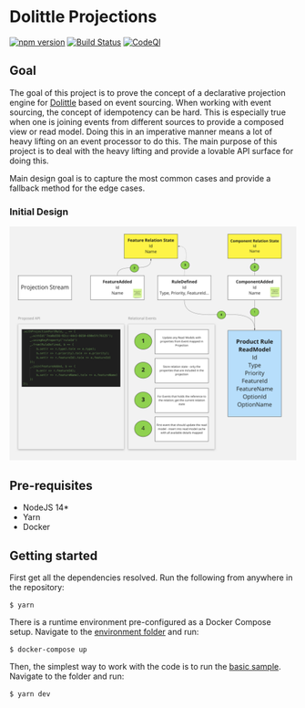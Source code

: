 # Dolittle Projections

[![npm version](https://badge.fury.io/js/%40dolittle%2Fprojections.svg)](https://badge.fury.io/js/%40dolittle%2Fprojections)
[![Build Status](https://github.com/dolittle-entropy/projections/workflows/TypeScript%20Library%20CI%2FCD/badge.svg)](https://github.com/dolittle-entropy/projections/actions?query=workflow%3A%22TypeScript+Library+CI%2FCD%22)
[![CodeQl](https://github.com/dolittle-entropy/projections/workflows/CodeQL/badge.svg)](https://github.com/dolittle-entropy/projections/actions?query=workflow%3ACodeQL)

## Goal

The goal of this project is to prove the concept of a declarative projection engine for [Dolittle](https://dolittle.io) based on event sourcing.
When working with event sourcing, the concept of idempotency can be hard. This is especially true when one is joining events from different sources
to provide a composed view or read model. Doing this in an imperative manner means a lot of heavy lifting on an event processor to do this.
The main purpose of this project is to deal with the heavy lifting and provide a lovable API surface for doing this.

Main design goal is to capture the most common cases and provide a fallback method for the edge cases.

### Initial Design

![](./initial_design.png)

## Pre-requisites

- NodeJS 14*
- Yarn
- Docker

## Getting started

First get all the dependencies resolved. Run the following from anywhere in the repository:

```shell
$ yarn
```

There is a runtime environment pre-configured as a Docker Compose setup.
Navigate to the [environment folder](./Samples/Environment) and run:

```shell
$ docker-compose up
```

Then, the simplest way to work with the code is to run the [basic sample](./Samples/Basic).
Navigate to the folder and run:

```shell
$ yarn dev
```
